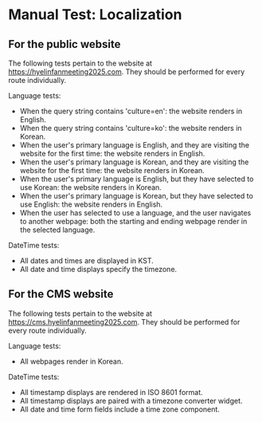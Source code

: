 # Manual Test: Localization
 
## For the public website

The following tests pertain to the website at <https://hyelinfanmeeting2025.com>. They should be performed for every route individually.

Language tests:

 * When the query string contains 'culture=en': the website renders in English.
 * When the query string contains 'culture=ko': the website renders in Korean.
 * When the user's primary language is English, and they are visiting the website for the first time: the website renders in English.
 * When the user's primary language is Korean, and they are visiting the website for the first time: the website renders in Korean.
 * When the user's primary language is English, but they have selected to use Korean: the website renders in Korean.
 * When the user's primary language is Korean, but they have selected to use English: the website renders in English.
 * When the user has selected to use a language, and the user navigates to another webpage: both the starting and ending webpage render in the selected language.

DateTime tests:

 * All dates and times are displayed in KST.
 * All date and time displays specify the timezone.

## For the CMS website

The following tests pertain to the website at <https://cms.hyelinfanmeeting2025.com>. They should be performed for every route individually.

Language tests:

 * All webpages render in Korean.

DateTime tests:

 * All timestamp displays are rendered in ISO 8601 format.
 * All timestamp displays are paired with a timezone converter widget.
 * All date and time form fields include a time zone component.
